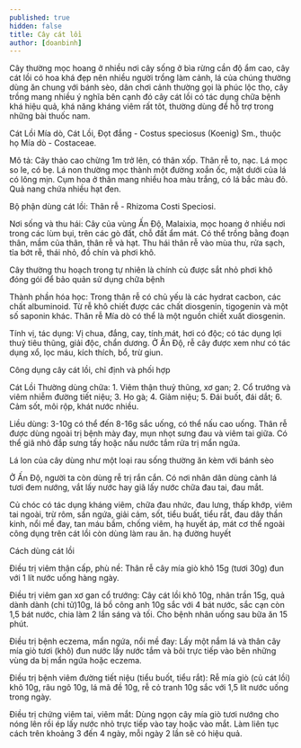 ```yaml
---
published: true
hidden: false
title: Cây cát lồi
author: [doanbinh]
---
```


Cây thường mọc hoang ở nhiều nơi cây sống ở bìa rừng cần độ ẩm cao, cây cát lồi có hoa khá đẹp nên nhiều người trồng làm cảnh, lá của chúng thường dùng ăn chung với bánh sèo, dân chơi cảnh thường gọi là phúc lộc thọ, cây trồng mang nhiều ý nghĩa bên cạnh đó cây cát lồi có tác dụng chữa bệnh khá hiệu quả, khá năng kháng viêm rất tôt, thường dùng để hỗ trợ trong những bài thuốc nam.

Cát Lồi  Mía dò, Cát Lồi, Ðọt đắng - Costus speciosus (Koenig) Sm., thuộc họ Mía dò - Costaceae.

Mô tả: Cây thảo cao chừng 1m trở lên, có thân xốp. Thân rễ to, nạc. Lá mọc so le, có bẹ. Lá non thường mọc thành một đường xoắn ốc, mặt dưới của lá có lông mịn. Cụm hoa ở thân mang nhiều hoa màu trắng, có lá bắc màu đỏ. Quả nang chứa nhiều hạt đen.  

Bộ phận dùng cát lồi: Thân rễ - Rhizoma Costi Speciosi.

Nơi sống và thu hái: Cây của vùng Ấn Ðộ, Malaixia, mọc hoang ở nhiều nơi trong các lùm bụi, trên các gò đất, chỗ đất ẩm mát. Có thể trồng bằng đoạn thân, mầm của thân, thân rễ và hạt. Thu hái thân rễ vào mùa thu, rửa sạch, tỉa bớt rễ, thái nhỏ, đồ chín và phơi khô.

Cây thường thu hoạch trong tự nhiên là chính củ được sắt nhỏ phơi khô đóng gói để bảo quản sử dụng chữa bệnh

Thành phần hóa học: Trong thân rễ có chủ yếu là các hydrat cacbon, các chất albuminoid. Từ rễ khô chiết được các chất diosgenin, tigogenin và một số saponin khác. Thân rễ Mía dò có thể là một nguồn chiết xuất diosgenin.

Tính vị, tác dụng: Vị chua, đắng, cay, tính mát, hơi có độc; có tác dụng lợi thuỷ tiêu thũng, giải độc, chẩn dương. Ở Ấn Ðộ, rễ cây được xem như có tác dụng xổ, lọc máu, kích thích, bổ, trừ giun.

Công dụng cây cát lồi, chỉ định và phối hợp

Cát Lồi Thường dùng chữa: 1. Viêm thận thuỷ thũng, xơ gan; 2. Cổ trướng và viêm nhiễm đường tiết niệu; 3. Ho gà; 4. Giảm niệu; 5. Ðái buốt, đái dắt; 6. Cảm sốt, môi rộp, khát nước nhiều.

Liều dùng: 3-10g có thể đến 8-16g sắc uống, có thể nấu cao uống. Thân rễ được dùng ngoài trị bệnh mày đay, mụn nhọt sưng đau và viêm tai giữa. Có thể giã nhỏ đắp sưng tấy hoặc nấu nước tắm rửa trị mẩn ngứa.

Lá lon của cây dùng như một loại rau sống thường ăn kèm với bánh sèo

Ở Ấn Ðộ, người ta còn dùng rễ trị rắn cắn. Có nơi nhân dân dùng cành lá tươi đem nướng, vắt lấy nước hay giã lấy nước chữa đau tai, đau mắt.

Củ chóc có tác dụng kháng viêm, chữa đau nhức, đau lưng, thấp khớp, viêm tai ngoài, trừ rôm, sẩn ngứa, giải cảm, sốt, tiểu buất, tiểu rắt, đau dây thần kinh, nổi mề đay, tan máu bầm, chống viêm, hạ huyết áp, mát cơ thể ngoài công dụng trên cát lồi còn dùng làm rau ăn. hạ đường huyết

Cách dùng cát lồi

Điều trị viêm thận cấp, phù nề: Thân rễ cây mía giò khô 15g (tươi 30g) đun với 1 lít nước uống hàng ngày.

Điều trị viêm gan xơ gan cổ trướng: Cây cát lồi khô 10g, nhân trần 15g, quả dành dành (chi tử)10g, lá bồ công anh 10g sắc với 4 bát nước, sắc cạn còn 1,5 bát nước, chia làm 2 lần sáng và tối. Cho bệnh nhân uống sau bữa ăn 15 phút.

Điều trị bệnh eczema, mẩn ngứa, nổi mề đay: Lấy một nắm lá và thân cây mía giò tươi (khô) đun nước lấy nước tắm và bôi trực tiếp vào bên những vùng da bị mẩn ngứa hoặc eczema.

Điều trị bệnh viêm đường tiết niệu (tiểu buốt, tiểu rắt): Rễ mía giò (củ cát lồi) khô 10g, râu ngô 10g, lá mã đề 10g, rễ cỏ tranh 10g sắc với 1,5 lít nước uống trong ngày.

Điều trị chứng viêm tai, viêm mắt: Dùng ngọn cây mía giò tươi nướng cho nóng lên rồi ép lấy nước nhỏ trực tiếp vào tay hoặc vào mắt. Làm liên tục cách trên khoảng 3 đến 4 ngày, mỗi ngày 2 lần sẽ có hiệu quả.